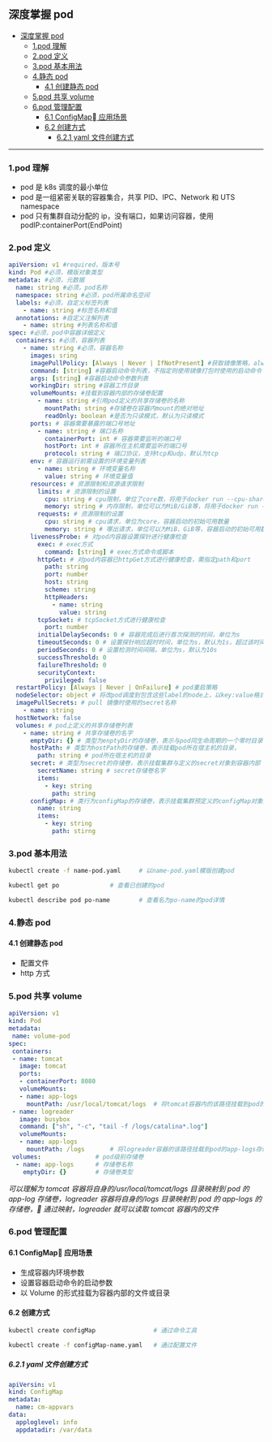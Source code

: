 ## 深度掌握 pod

<!-- @import "[TOC]" {cmd="toc" depthFrom=1 depthTo=6 orderedList=false} -->

<!-- code_chunk_output -->

* [深度掌握 pod](#深度掌握-pod)
	* [1.pod 理解](#1pod-理解)
	* [2.pod 定义](#2pod-定义)
	* [3.pod 基本用法](#3pod-基本用法)
	* [4.静态 pod](#4静态-pod)
		* [4.1 创建静态 pod](#41-创建静态-pod)
	* [5.pod 共享 volume](#5pod-共享-volume)
	* [6.pod 管理配置](#6pod-管理配置)
		* [6.1 ConfigMap 应用场景](#61-configmap-应用场景)
		* [6.2 创建方式](#62-创建方式)
			* [6.2.1 yaml 文件创建方式](#621-yaml-文件创建方式)

<!-- /code_chunk_output -->

---

### 1.pod 理解

- pod 是 k8s 调度的最小单位
- pod 是一组紧密关联的容器集合，共享 PID、IPC、Network 和 UTS namespace
- pod 只有集群自动分配的 ip，没有端口，如果访问容器，使用 podIP:containerPort(EndPoint)

### 2.pod 定义

```yaml
apiVersion: v1 #required，版本号
kind: Pod #必须，模版对象类型
metadata: #必须，元数据
  name: string #必须，pod名称
  namespace: string #必须，pod所属命名空间
  labels: #必须，自定义标签列表
    - name: string #标签名称和值
  annotations: #自定义注解列表
    - name: string #列表名称和值
spec: #必须，pod中容器详细定义
  containers: #必须，容器列表
    - name: string #必须，容器名称
      images: sring
      imagePullPolicy: [Always | Never | IfNotPresent] #获取镜像策略，always(每次都尝试下载新镜像)、never(仅使用本地镜像)、IfNotPresent(优先使用本地镜像)
      command: [string] #容器启动命令列表，不指定则使用镜像打包时使用的启动命令
      args: [string] #容器启动命令参数列表
      workingDir: string #容器工作目录
      volumeMounts: #挂载到容器内部的存储卷配置
        - name: string #引用pod定义的共享存储卷的名称
          mountPath: string #存储卷在容器内mount的绝对地址
          readOnly: boolean #是否为只读模式，默认为只读模式
      ports: # 容器需要暴露的端口号地址
        - name: string # 端口名称
          containerPort: int # 容器需要监听的端口号
          hostPort: int # 容器所在主机需要监听的端口号
          protocol: string # 端口协议，支持tcp和udp，默认为tcp
      env: # 容器运行前需设置的环境变量列表
        - name: string # 环境变量名称
          value: string # 环境变量值
      resources: # 资源限制和资源请求限制
        limits: # 资源限制的设置
          cpu: string # cpu限制，单位了core数，将用于docker run --cpu-shares参数
          memory: string # 内存限制，单位可以为MiB/GiB等，将用于docker run --memory参数
        requests: # 资源限制的设置
          cpu: string # cpu请求，单位为core，容器启动的初始可用数量
          memory: string # 哪出请求，单位可以为MiB、GiB等，容器启动的初始可用数量
      livenessProbe: # 对pod内容器设置探针进行健康检查
        exec: # exec方式
          command: [string] # exec方式命令或脚本
        httpGet: # 对pod内容器已httpGet方式进行健康检查，需指定path和port
          path: string
          port: number
          host: string
          scheme: string
          httpHeaders:
            - name: string
              value: string
        tcpSocket: # tcpSocket方式进行健康检查
          port: number
        initialDelaySeconds: 0 # 容器完成后进行首次探测的时间，单位为s
        timeoutSeconds: 0 # 设置探针响应超时时间，单位为s，默认为1s，超过该时间，默认为容器不健康，重启容器
        periodSeconds: 0 # 设置检测时间间隔，单位为s，默认为10s
        successThreshold: 0
        failureThreshold: 0
        securityContext:
          privileged: false
  restartPolicy: [Always | Never | OnFailure] # pod重启策略
  nodeSelector: object # 将改pod调度到包含这些label的node上，以key:value格式指定
  imagePullSecrets: # pull 镜像时使用的secret名称
    - name: string
  hostNetwork: false
  volumes: # pod上定义的共享存储卷列表
    - name: string # 共享存储卷的名字
      emptyDir: {} # 类型为enptyDir的存储卷，表示与pod同生命周期的一个零时目录，其值为一个空对象：enptyDir:{}
      hostPath: # 类型为hostPath的存储卷，表示挂载pod所在宿主机的目录，
        path: string # pod所在宿主机的目录
      secret: # 类型为secret的存储卷，表示挂载集群与定义的secret对象到容器内部
        secretName: string # secret存储卷名字
        items:
          - key: string
            path: string
      configMap: # 类行为configMap的存储卷，表示挂载集群预定义的configMap对象到容器内部
        name: string
        items:
          - key: string
            path: stirng
```

### 3.pod 基本用法

```sh
kubectl create -f name-pod.yaml		# 以name-pod.yaml模版创建pod

kubectl get po				# 查看已创建的pod

kubectl describe pod po-name		# 查看名为po-name的pod详情
```

### 4.静态 pod

#### 4.1 创建静态 pod

- 配置文件
- http 方式

### 5.pod 共享 volume

```yaml
apiVersion: v1
kind: Pod
metadata:
 name: volume-pod
spec:
 containers:
 - name: tomcat
   image: tomcat
   ports:
   - containerPort: 8080
   volumeMounts:
   - name: app-logs
	 mountPath: /usr/local/tomcat/logs	# 将tomcat容器内的该路径挂载到pod的app-logs存储卷
 - name: logreader
   image: busybox
   command: ["sh", "-c", "tail -f /logs/catalina*.log"]
   volumeMounts:
   - name: app-logs
	 mountPath: /logs		# 将logreader容器的该路径挂载到pod的app-logs存储卷
 volumes:				# pod级别存储卷
  - name: app-logs		# 存储卷名称
    emptyDir: {}		# 存储卷类型
```

_可以理解为 tomcat 容器将自身的/usr/local/tomcat/logs 目录映射到 pod 的 app-log 存储卷，logreader 容器将自身的/logs 目录映射到 pod 的 app-logs 的存储卷， 通过映射，logreader 就可以读取 tomcat 容器内的文件_

### 6.pod 管理配置

#### 6.1 ConfigMap 应用场景

- 生成容器内环境参数
- 设置容器启动命令的启动参数
- 以 Volume 的形式挂载为容器内部的文件或目录

#### 6.2 创建方式

```sh
kubectl create configMap 				# 通过命令工具

kubectl create -f configMap-name.yaml 	# 通过配置文件
```

##### 6.2.1 yaml 文件创建方式

```yaml
apiVersin: v1
kind: ConfigMap
metadata:
  name: cm-appvars
data:
  apploglevel: info
  appdatadir: /var/data
```
